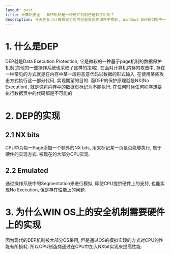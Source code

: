 ```yaml
---
layout: post
title: 计算机安全 - DEP机制是一种硬件机制还是软件机制？
description: 今天在复习计算机安全的内容是发现在课件中提到, Windows DEP是CPU中一种硬件机制, 所以感觉有点奇怪为什么WIN OS上的安全机制会需要在硬件上实现. 
---
```


# 1. 什么是DEP

DEP就是Data Execution Protection, 它是微软的一种基于page机制的数据保护机制(其他的一些操作系统也采取了这样的策略). 在面对计算机内存的攻击中, 存在一种常见的方式就是在内存中某一段将恶意代码以数据的形式输入, 在使用某些攻击方式执行这一部分代码, 实现期望的目的. 而DEP的保护原理就是NX(No Execution), 就是说将内存中的数据页标记为不能执行, 在任何时候任何程序想要执行数据页中的代码都是不可能的

# 2. DEP的实现

## 2.1 NX bits 

CPU中为每一Page添加一个额外的NX bits, 用来标记某一页是否能够执行, 属于硬件的实现方式. 被现在的大部分CPU实现. 

## 2.2 Emulated

通过操作系统中的Segmentation来进行模拟, 即使CPU提供硬件上的支持, 也能实现No Execution, 但是存在性能上的问题. 

# 3. 为什么WIN OS上的安全机制需要硬件上的实现

因为现代的DEP机制被大部分OS采用, 但是通过OS的模拟实现的方式对CPU的性能有所损耗. 所以CPU制造商通过在CPU中加入NXbit实现来提高性能. 
